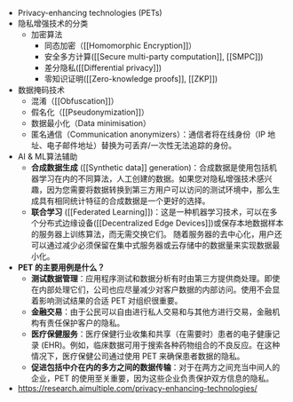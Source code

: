 - Privacy-enhancing technologies (PETs)
- 隐私增强技术的分类
	- 加密算法
		- 同态加密（[[Homomorphic Encryption]]）
		- 安全多方计算([[Secure multi-party computation]], [[SMPC]])
		- 差分隐私([[Differential privacy]])
		- 零知识证明([[Zero-knowledge proofs]], [[ZKP]])
- 数据掩码技术
	- 混淆（[[Obfuscation]]）
	- 假名化（[[Pseudonymization]]）
	- 数据最小化（Data minimisation）
	- 匿名通信（Communication anonymizers）：通信者将在线身份（IP 地址、电子邮件地址）替换为可丢弃/一次性无法追踪的身份。
- AI & ML算法辅助
	- **合成数据生成** ([[Synthetic data]] generation)：合成数据是使用包括机器学习在内的不同算法，人工创建的数据。如果您对隐私增强技术感兴趣，因为您需要将数据转换到第三方用户可以访问的测试环境中，那么生成具有相同统计特征的合成数据是一个更好的选择。
	- **联合学习** ([[Federated Learning]])：这是一种机器学习技术，可以在多个分布式边缘设备([[Decentralized Edge Devices]])或保存本地数据样本的服务器上训练算法，而无需交换它们。 随着服务器的去中心化，用户还可以通过减少必须保留在集中式服务器或云存储中的数据量来实现数据最小化。
- **PET 的主要用例是什么？**
	- **测试数据管理**：应用程序测试和数据分析有时由第三方提供商处理。即使在内部处理它们，公司也应尽量减少对客户数据的内部访问。使用不会显着影响测试结果的合适 PET 对组织很重要。
	- **金融交易**：由于公民可以自由进行私人交易和与其他方进行交易，金融机构有责任保护客户的隐私。
	- **医疗保健服务**：医疗保健行业收集和共享（在需要时）患者的电子健康记录 (EHR)。例如，临床数据可用于搜索各种药物组合的不良反应。在这种情况下，医疗保健公司通过使用 PET 来确保患者数据的隐私。
	- **促进包括中介在内的多方之间的数据传输**：对于在两方之间充当中间人的企业，PET 的使用至关重要，因为这些企业负责保护双方信息的隐私。
- https://research.aimultiple.com/privacy-enhancing-technologies/